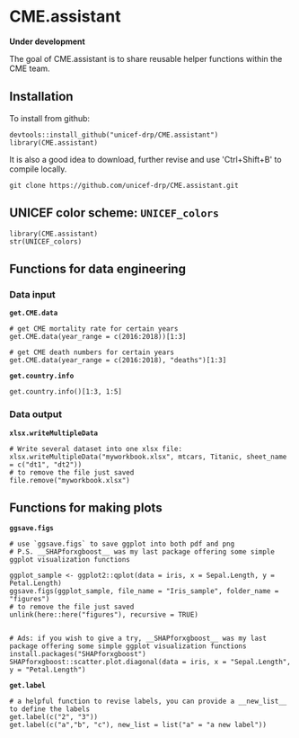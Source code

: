 # CME.assistant

<!-- badges: start -->
<!-- badges: end -->
__Under development__

The goal of CME.assistant is to share reusable helper functions within the CME team.

## Installation

To install from github:
```{r}
devtools::install_github("unicef-drp/CME.assistant")
library(CME.assistant)
```
It is also a good idea to download, further revise and use 'Ctrl+Shift+B' to compile locally.
```{r}
git clone https://github.com/unicef-drp/CME.assistant.git
```

## UNICEF color scheme: `UNICEF_colors`
```{r}
library(CME.assistant)
str(UNICEF_colors)
```

## Functions for data engineering
### Data input
**`get.CME.data`**
```{r}
# get CME mortality rate for certain years 
get.CME.data(year_range = c(2016:2018))[1:3]

# get CME death numbers for certain years
get.CME.data(year_range = c(2016:2018), "deaths")[1:3]
```

**`get.country.info`**
```{r}
get.country.info()[1:3, 1:5]
```

### Data output
**`xlsx.writeMultipleData`**
```{r}
# Write several dataset into one xlsx file:
xlsx.writeMultipleData("myworkbook.xlsx", mtcars, Titanic, sheet_name = c("dt1", "dt2"))
# to remove the file just saved
file.remove("myworkbook.xlsx")
```

## Functions for making plots
**`ggsave.figs`**
```{r}
# use `ggsave.figs` to save ggplot into both pdf and png
# P.S. __SHAPforxgboost__ was my last package offering some simple ggplot visualization functions

ggplot_sample <- ggplot2::qplot(data = iris, x = Sepal.Length, y = Petal.Length)
ggsave.figs(ggplot_sample, file_name = "Iris_sample", folder_name = "figures")
# to remove the file just saved
unlink(here::here("figures"), recursive = TRUE)


# Ads: if you wish to give a try, __SHAPforxgboost__ was my last package offering some simple ggplot visualization functions
install.packages("SHAPforxgboost")
SHAPforxgboost::scatter.plot.diagonal(data = iris, x = "Sepal.Length", y = "Petal.Length")
```
**`get.label`**
```{r}
# a helpful function to revise labels, you can provide a __new_list__ to define the labels
get.label(c("2", "3"))
get.label(c("a","b", "c"), new_list = list("a" = "a new label"))

```

